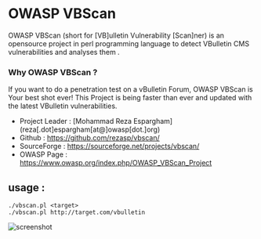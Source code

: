 OWASP VBScan 
======

OWASP VBScan  (short for [VB]ulletin Vulnerability [Scan]ner)  is an opensource project in perl programming language to detect VBulletin CMS vulnerabilities and analyses them .

### Why OWASP VBScan  ?

If you want to do a penetration test on a vBulletin Forum, OWASP VBScan  is Your best shot ever!
This Project is being faster than ever and updated with the latest VBulletin vulnerabilities.



*    Project Leader     :   [Mohammad Reza Espargham] (reza[.dot]espargham[at@]owasp[dot.]org)
*    Github      :   https://github.com/rezasp/vbscan/
*    SourceForge :   https://sourceforge.net/projects/vbscan/
*    OWASP Page : https://www.owasp.org/index.php/OWASP_VBScan_Project


usage :
------
```	
./vbscan.pl <target>
./vbscan.pl http://target.com/vbulletin
```
 
 
  
  

![screenshot](https://raw.githubusercontent.com/rezasp/Trash/master/vbscan.jpg)
